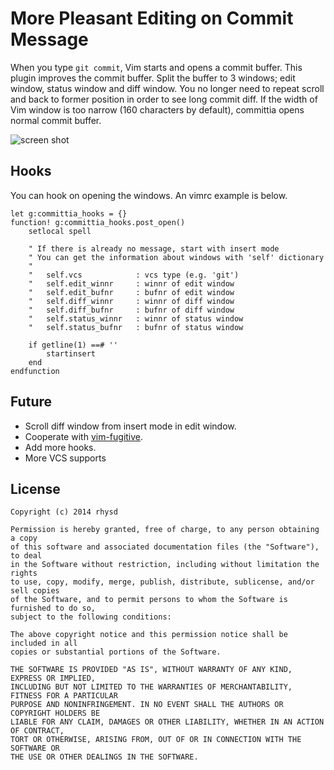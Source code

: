 More Pleasant Editing on Commit Message
=======================================

When you type `git commit`, Vim starts and opens a commit buffer.  This plugin improves
the commit buffer.  Split the buffer to 3 windows; edit window, status window and diff
window.  You no longer need to repeat scroll and back to former position in order to
see long commit diff.  If the width of Vim window is too narrow (160 characters by default),
committia opens normal commit buffer.

![screen shot](https://dl.dropboxusercontent.com/u/2753138/screenshot_committia.jpg)

## Hooks

You can hook on opening the windows.
An vimrc example is below.

```vim
let g:committia_hooks = {}
function! g:committia_hooks.post_open()
    setlocal spell

    " If there is already no message, start with insert mode
    " You can get the information about windows with 'self' dictionary
    "
    "   self.vcs            : vcs type (e.g. 'git')
    "   self.edit_winnr     : winnr of edit window
    "   self.edit_bufnr     : bufnr of edit window
    "   self.diff_winnr     : winnr of diff window
    "   self.diff_bufnr     : bufnr of diff window
    "   self.status_winnr   : winnr of status window
    "   self.status_bufnr   : bufnr of status window

    if getline(1) ==# ''
        startinsert
    end
endfunction
```

## Future

- Scroll diff window from insert mode in edit window.
- Cooperate with [vim-fugitive](https://github.com/tpope/vim-fugitive).
- Add more hooks.
- More VCS supports

## License

    Copyright (c) 2014 rhysd

    Permission is hereby granted, free of charge, to any person obtaining a copy
    of this software and associated documentation files (the "Software"), to deal
    in the Software without restriction, including without limitation the rights
    to use, copy, modify, merge, publish, distribute, sublicense, and/or sell copies
    of the Software, and to permit persons to whom the Software is furnished to do so,
    subject to the following conditions:

    The above copyright notice and this permission notice shall be included in all
    copies or substantial portions of the Software.

    THE SOFTWARE IS PROVIDED "AS IS", WITHOUT WARRANTY OF ANY KIND, EXPRESS OR IMPLIED,
    INCLUDING BUT NOT LIMITED TO THE WARRANTIES OF MERCHANTABILITY, FITNESS FOR A PARTICULAR
    PURPOSE AND NONINFRINGEMENT. IN NO EVENT SHALL THE AUTHORS OR COPYRIGHT HOLDERS BE
    LIABLE FOR ANY CLAIM, DAMAGES OR OTHER LIABILITY, WHETHER IN AN ACTION OF CONTRACT,
    TORT OR OTHERWISE, ARISING FROM, OUT OF OR IN CONNECTION WITH THE SOFTWARE OR
    THE USE OR OTHER DEALINGS IN THE SOFTWARE.
